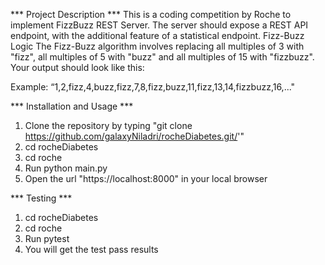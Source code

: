*** Project Description ***
This is a coding competition by Roche to implement FizzBuzz REST Server. The server should expose a REST API endpoint, with the additional feature of a statistical endpoint.
Fizz-Buzz Logic
The Fizz-Buzz algorithm involves replacing all multiples of 3 with "fizz", all multiples of 5 with "buzz" and all multiples of 15 with "fizzbuzz". Your output should look like this:

Example: “1,2,fizz,4,buzz,fizz,7,8,fizz,buzz,11,fizz,13,14,fizzbuzz,16,..."

*** Installation and Usage ***
1. Clone the repository by typing "git clone https://github.com/galaxyNiladri/rocheDiabetes.git/'"
2. cd rocheDiabetes
3. cd roche
4. Run python main.py
5. Open the url "https://localhost:8000" in your local browser

*** Testing ***
1. cd rocheDiabetes
2. cd roche
3. Run pytest
4. You will get the test pass results
